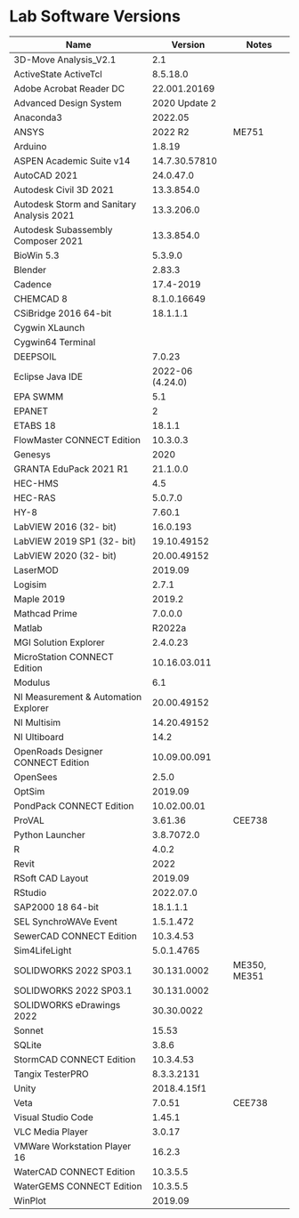 # Lab Software Versions

|     Name     |    Version    |   Notes      |
|--------------|---------------|--------------|
| 3D-Move Analysis_V2.1	| 2.1 | 
| ActiveState ActiveTcl | 8.5.18.0 | 
| Adobe Acrobat Reader DC | 22.001.20169 | 
| Advanced Design System | 2020 Update 2 | 
| Anaconda3 | 2022.05 | 
| ANSYS | 2022 R2 | ME751 
| Arduino | 1.8.19 | 
| ASPEN Academic Suite v14 | 14.7.30.57810 | 
| AutoCAD 2021 | 24.0.47.0 | 
| Autodesk Civil 3D 2021 | 13.3.854.0 | 
| Autodesk Storm and Sanitary Analysis 2021 | 13.3.206.0 | 
| Autodesk Subassembly Composer 2021 | 13.3.854.0 | 
| BioWin 5.3 | 5.3.9.0 | 
| Blender | 2.83.3 | 
| Cadence  | 17.4-2019 | 
| CHEMCAD 8  | 8.1.0.16649 | 
| CSiBridge 2016 64-bit | 18.1.1.1 | 
| Cygwin XLaunch |  | 	
| Cygwin64 Terminal	 |  | 
| DEEPSOIL  | 7.0.23 | 
| Eclipse Java IDE | 2022-06 (4.24.0) | 
| EPA SWMM | 5.1 | 
| EPANET | 2 | 
| ETABS 18 | 18.1.1 | 
| FlowMaster CONNECT Edition | 10.3.0.3 | 
| Genesys | 2020 | 
| GRANTA EduPack 2021 R1 | 21.1.0.0 | 
| HEC-HMS | 4.5 | 
| HEC-RAS | 5.0.7.0 | 
| HY-8 | 7.60.1 | 
| LabVIEW 2016 (32- bit) | 16.0.193 | 
| LabVIEW 2019 SP1 (32- bit) | 19.10.49152 | 
| LabVIEW 2020 (32- bit) | 20.00.49152 | 
| LaserMOD | 2019.09 | 
| Logisim | 2.7.1 | 
| Maple 2019 | 2019.2 | 
| Mathcad Prime | 7.0.0.0 | 
| Matlab | R2022a | 
| MGI Solution Explorer | 2.4.0.23 | 
| MicroStation CONNECT Edition | 10.16.03.011 | 
| Modulus | 6.1 | 
| NI Measurement & Automation Explorer | 20.00.49152 | 
| NI Multisim | 14.20.49152 | 
| NI Ultiboard | 14.2 | 
| OpenRoads Designer CONNECT Edition | 10.09.00.091 | 
| OpenSees | 2.5.0 | 
| OptSim | 2019.09 | 
| PondPack CONNECT Edition | 10.02.00.01 | 
| ProVAL | 3.61.36 | CEE738
| Python Launcher | 3.8.7072.0 | 
| R |  4.0.2 | 
| Revit | 2022 | 
| RSoft CAD Layout | 2019.09 | 
| RStudio | 2022.07.0 | 
| SAP2000 18 64-bit | 18.1.1.1 | 
| SEL SynchroWAVe Event | 1.5.1.472 | 
| SewerCAD CONNECT Edition | 10.3.4.53 | 
| Sim4LifeLight | 5.0.1.4765 | 
| SOLIDWORKS 2022 SP03.1 | 30.131.0002 | ME350, ME351
| SOLIDWORKS 2022 SP03.1 | 30.131.0002 | 
| SOLIDWORKS eDrawings 2022 | 30.30.0022 | 
| Sonnet | 15.53 | 
| SQLite | 3.8.6 | 
| StormCAD CONNECT Edition | 10.3.4.53 | 
| Tangix TesterPRO | 8.3.3.2131 | 
| Unity | 2018.4.15f1 |
| Veta | 7.0.51 | CEE738
| Visual Studio Code | 1.45.1 | 
| VLC Media Player | 3.0.17 | 
| VMWare Workstation Player 16 | 16.2.3 | 
| WaterCAD CONNECT Edition | 10.3.5.5 | 
| WaterGEMS CONNECT Edition | 10.3.5.5 | 
| WinPlot | 2019.09 |  
